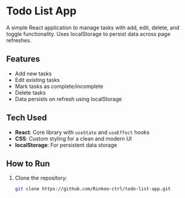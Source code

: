 # Todo List App

A simple React application to manage tasks with add, edit, delete, and toggle functionality. Uses localStorage to persist data across page refreshes.

## Features
- Add new tasks
- Edit existing tasks
- Mark tasks as complete/incomplete
- Delete tasks
- Data persists on refresh using localStorage

## Tech Used
- **React**: Core library with `useState` and `useEffect` hooks
- **CSS**: Custom styling for a clean and modern UI
- **localStorage**: For persistent data storage

## How to Run
1. Clone the repository:  
   ```bash
   git clone https://github.com/Rinkoo-ctrl/todo-list-app.git